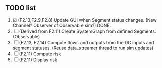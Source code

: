 ## TODO list

1. ☑ (F2.13,F2.9,F2.8) Update GUI when Segment status changes. (New Channel? Observer of Observable sim?) DONE.
2. ☐ (Derived from F2.11)  Create SystemGraph from defined Segments. (Observable)
3. ☐ (F2.13, F2.14)  Compute flows and outputs from the DC inputs and segment statuses. (Reuse data_streamer thread to run sim updates)
4. ☐ (F2.11)  Compute risk
5. ☐ (F2.11)  Display risk

